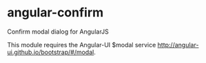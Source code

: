 angular-confirm
===============

Confirm modal dialog for AngularJS

This module requires the Angular-UI $modal service http://angular-ui.github.io/bootstrap/#/modal.
